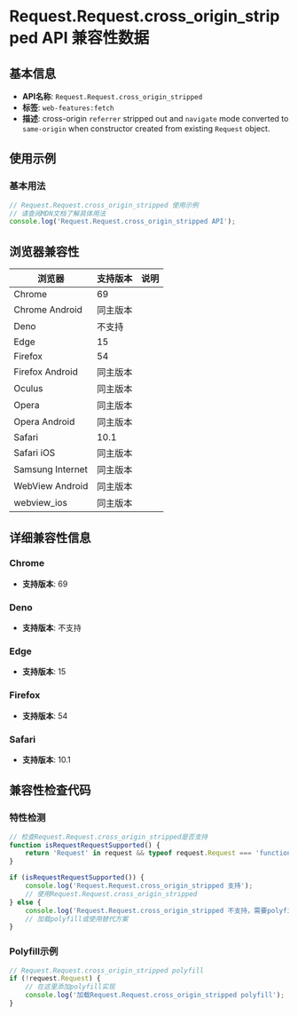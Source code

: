 # Request.Request.cross_origin_stripped API 兼容性数据

## 基本信息

- **API名称**: `Request.Request.cross_origin_stripped`
- **标签**: `web-features:fetch`
- **描述**: cross-origin `referrer` stripped out and `navigate` mode converted to `same-origin` when constructor created from existing `Request` object.

## 使用示例

### 基本用法

```javascript
// Request.Request.cross_origin_stripped 使用示例
// 请查阅MDN文档了解具体用法
console.log('Request.Request.cross_origin_stripped API');
```

## 浏览器兼容性

| 浏览器 | 支持版本 | 说明 |
|--------|----------|------|
| Chrome | 69 |  |
| Chrome Android | 同主版本 |  |
| Deno | 不支持 |  |
| Edge | 15 |  |
| Firefox | 54 |  |
| Firefox Android | 同主版本 |  |
| Oculus | 同主版本 |  |
| Opera | 同主版本 |  |
| Opera Android | 同主版本 |  |
| Safari | 10.1 |  |
| Safari iOS | 同主版本 |  |
| Samsung Internet | 同主版本 |  |
| WebView Android | 同主版本 |  |
| webview_ios | 同主版本 |  |

## 详细兼容性信息

### Chrome

- **支持版本**: 69

### Deno

- **支持版本**: 不支持

### Edge

- **支持版本**: 15

### Firefox

- **支持版本**: 54

### Safari

- **支持版本**: 10.1

## 兼容性检查代码

### 特性检测

```javascript
// 检查Request.Request.cross_origin_stripped是否支持
function isRequestRequestSupported() {
    return 'Request' in request && typeof request.Request === 'function';
}

if (isRequestRequestSupported()) {
    console.log('Request.Request.cross_origin_stripped 支持');
    // 使用Request.Request.cross_origin_stripped
} else {
    console.log('Request.Request.cross_origin_stripped 不支持，需要polyfill');
    // 加载polyfill或使用替代方案
}
```

### Polyfill示例

```javascript
// Request.Request.cross_origin_stripped polyfill
if (!request.Request) {
    // 在这里添加polyfill实现
    console.log('加载Request.Request.cross_origin_stripped polyfill');
}
```

